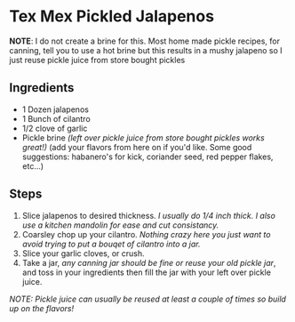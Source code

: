 # Tex Mex Pickled Jalapenos

**NOTE**: I do not create a brine for this. Most home made pickle recipes, for canning, tell you to use a hot brine but this results in a mushy jalapeno so I just reuse pickle juice from store bought pickles

## Ingredients
- 1 Dozen jalapenos
- 1 Bunch of cilantro
- 1/2 clove of garlic
- Pickle brine  _(left over pickle juice from store bought pickles works great!)_
(add your flavors from here on if you'd like. Some good suggestions: habanero's for kick, coriander seed, red pepper flakes, etc...)

## Steps
1. Slice jalapenos to desired thickness. _I usually do 1/4 inch thick. I also use a kitchen mandolin for ease and cut consistancy._
1. Coarsley chop up your cilantro. _Nothing crazy here you just want to avoid trying to put a bouqet of cilantro into a jar._
1. Slice your garlic cloves, or crush.
1. Take a jar, _any canning jar should be fine or reuse your old pickle jar_, and toss in your ingredients then fill the jar with your left over pickle juice.

_NOTE: Pickle juice can usually be reused at least a couple of times so build up on the flavors!_
